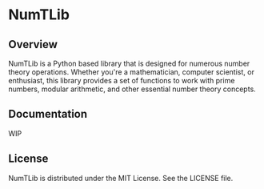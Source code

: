 # NumTLib

## Overview 
NumTLib is a Python based library that is designed for numerous number theory operations. Whether you're a mathematician, computer scientist, or enthusiast, this library provides a set of functions to work with prime numbers, modular arithmetic, and other essential number theory concepts.

## Documentation
WIP

## License
NumTLib is distributed under the MIT License. See the LICENSE file.
